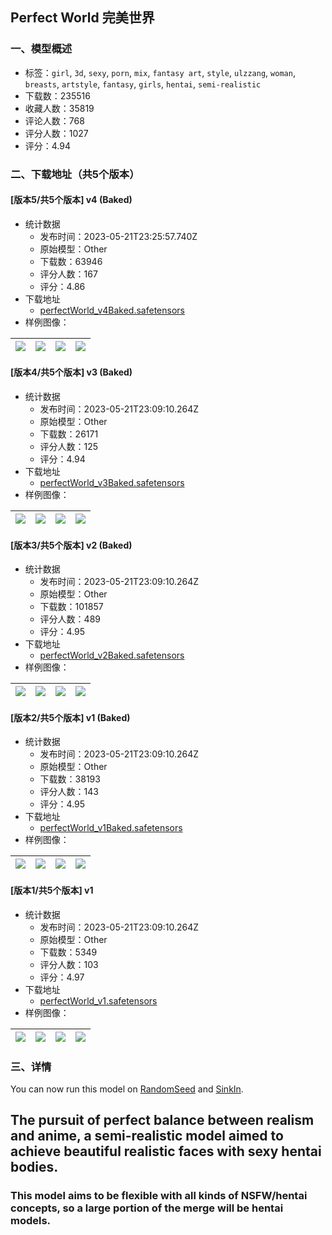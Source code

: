 ## Perfect World 完美世界
### 一、模型概述

- 标签：`girl`, `3d`, `sexy`, `porn`, `mix`, `fantasy art`, `style`, `ulzzang`, `woman`, `breasts`, `artstyle`, `fantasy`, `girls`, `hentai`, `semi-realistic`
- 下载数：235516
- 收藏人数：35819
- 评论人数：768
- 评分人数：1027
- 评分：4.94

### 二、下载地址（共5个版本）

#### [版本5/共5个版本] v4 (Baked)

- 统计数据
  - 发布时间：2023-05-21T23:25:57.740Z
  - 原始模型：Other
  - 下载数：63946
  - 评分人数：167
  - 评分：4.86
- 下载地址
  - [perfectWorld_v4Baked.safetensors](https://civitai.com/api/download/models/77276)
- 样例图像：

| <img src="https://image.civitai.com/xG1nkqKTMzGDvpLrqFT7WA/e881e478-6be1-4464-9f71-95fc2553a80e/width=450/1016569.jpeg" /> | <img src="https://image.civitai.com/xG1nkqKTMzGDvpLrqFT7WA/fa8421b4-7feb-4c9d-a226-06d3b67358aa/width=450/866933.jpeg" /> | <img src="https://image.civitai.com/xG1nkqKTMzGDvpLrqFT7WA/80fc9ef2-bc80-455d-8668-12a36047cfa7/width=450/866943.jpeg" /> | <img src="https://image.civitai.com/xG1nkqKTMzGDvpLrqFT7WA/8ab4cafe-3006-4121-ae8a-5172b0cbefba/width=450/866940.jpeg" /> |
| ---- | ---- | ---- | ---- |

#### [版本4/共5个版本] v3 (Baked)

- 统计数据
  - 发布时间：2023-05-21T23:09:10.264Z
  - 原始模型：Other
  - 下载数：26171
  - 评分人数：125
  - 评分：4.94
- 下载地址
  - [perfectWorld_v3Baked.safetensors](https://civitai.com/api/download/models/65269)
- 样例图像：

| <img src="https://image.civitai.com/xG1nkqKTMzGDvpLrqFT7WA/e48b3757-114c-4c0f-8fd8-5c6b14761677/width=450/722717.jpeg" /> | <img src="https://image.civitai.com/xG1nkqKTMzGDvpLrqFT7WA/1b21f8fa-6b6d-4670-a0d0-4a080d11669f/width=450/722718.jpeg" /> | <img src="https://image.civitai.com/xG1nkqKTMzGDvpLrqFT7WA/96f0a8b5-732c-478a-add5-844ab90abad9/width=450/722727.jpeg" /> | <img src="https://image.civitai.com/xG1nkqKTMzGDvpLrqFT7WA/a9b60d91-4109-4b4a-8f5f-34c8298a1adb/width=450/722729.jpeg" /> |
| ---- | ---- | ---- | ---- |

#### [版本3/共5个版本] v2 (Baked)

- 统计数据
  - 发布时间：2023-05-21T23:09:10.264Z
  - 原始模型：Other
  - 下载数：101857
  - 评分人数：489
  - 评分：4.95
- 下载地址
  - [perfectWorld_v2Baked.safetensors](https://civitai.com/api/download/models/19084)
- 样例图像：

| <img src="https://image.civitai.com/xG1nkqKTMzGDvpLrqFT7WA/9c64a536-0ddf-4bba-8b59-e28f4a4f7000/width=450/199757.jpeg" /> | <img src="https://image.civitai.com/xG1nkqKTMzGDvpLrqFT7WA/f5f23f94-41ff-4523-b842-dfa67f870900/width=450/199756.jpeg" /> | <img src="https://image.civitai.com/xG1nkqKTMzGDvpLrqFT7WA/80195340-ed09-4cc7-b62f-e3c8be585200/width=450/203407.jpeg" /> | <img src="https://image.civitai.com/xG1nkqKTMzGDvpLrqFT7WA/dd269ab4-1a2f-40fa-b0b9-334fb6fda000/width=450/203239.jpeg" /> |
| ---- | ---- | ---- | ---- |

#### [版本2/共5个版本] v1 (Baked)

- 统计数据
  - 发布时间：2023-05-21T23:09:10.264Z
  - 原始模型：Other
  - 下载数：38193
  - 评分人数：143
  - 评分：4.95
- 下载地址
  - [perfectWorld_v1Baked.safetensors](https://civitai.com/api/download/models/11182)
- 样例图像：

| <img src="https://image.civitai.com/xG1nkqKTMzGDvpLrqFT7WA/d2de01f8-4572-420f-d1e1-35cf6a4be500/width=450/107714.jpeg" /> | <img src="https://image.civitai.com/xG1nkqKTMzGDvpLrqFT7WA/a6d010e7-40d5-4e92-65a6-2e998f349600/width=450/107713.jpeg" /> | <img src="https://image.civitai.com/xG1nkqKTMzGDvpLrqFT7WA/51bda29e-a44f-4db6-4e56-7c8335ec7800/width=450/107712.jpeg" /> | <img src="https://image.civitai.com/xG1nkqKTMzGDvpLrqFT7WA/9478eafd-ad33-4b6f-7e9a-96e6b2994300/width=450/107711.jpeg" /> |
| ---- | ---- | ---- | ---- |

#### [版本1/共5个版本] v1

- 统计数据
  - 发布时间：2023-05-21T23:09:10.264Z
  - 原始模型：Other
  - 下载数：5349
  - 评分人数：103
  - 评分：4.97
- 下载地址
  - [perfectWorld_v1.safetensors](https://civitai.com/api/download/models/9771)
- 样例图像：

| <img src="https://image.civitai.com/xG1nkqKTMzGDvpLrqFT7WA/05b7486b-dc26-4a4f-3113-24dfd0416300/width=450/94749.jpeg" /> | <img src="https://image.civitai.com/xG1nkqKTMzGDvpLrqFT7WA/750e4819-5957-489c-52f4-5f3683b11500/width=450/94768.jpeg" /> | <img src="https://image.civitai.com/xG1nkqKTMzGDvpLrqFT7WA/571af127-2076-4256-93aa-5880b9713600/width=450/94767.jpeg" /> | <img src="https://image.civitai.com/xG1nkqKTMzGDvpLrqFT7WA/707be158-8158-4686-a576-630b252a8100/width=450/94766.jpeg" /> |
| ---- | ---- | ---- | ---- |


### 三、详情
<p>You can now run this model on <a target="_blank" rel="ugc" href="https://randomseed.co/">RandomSeed</a> and <a target="_blank" rel="ugc" href="https://sinkin.ai/">SinkIn</a>.</p><h2 id="the-pursuit-of-perfect-balance-between-realism-and-anime-a-semi-realistic-model-aimed-to-achieve-beautiful-realistic-faces-with-sexy-hentai-bodies">The pursuit of perfect balance between realism and anime, a semi-realistic model aimed to achieve beautiful realistic faces with sexy hentai bodies.</h2><h3 id="this-model-aims-to-be-flexible-with-all-kinds-of-nsfwhentai-concepts-so-a-large-portion-of-the-merge-will-be-hentai-models">This model aims to be flexible with all kinds of NSFW/hentai concepts, so a large portion of the merge will be hentai models.</h3>
